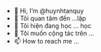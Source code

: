 - 👋 Hi, I’m @huynhtanquy
- 👀 Tôi quan tâm đến ...lập 
- 🌱 Tôi hiện đang học ... học 
- 💞️ Tôi muốn cộng tác trên ...
- 📫 How to reach me ...

<!---
huynhtanquy/huynhtanquy is a ✨ special ✨ repository because its `README.md` (this file) appears on your GitHub profile.
You can click the Preview link to take a look at your changes.
--->
